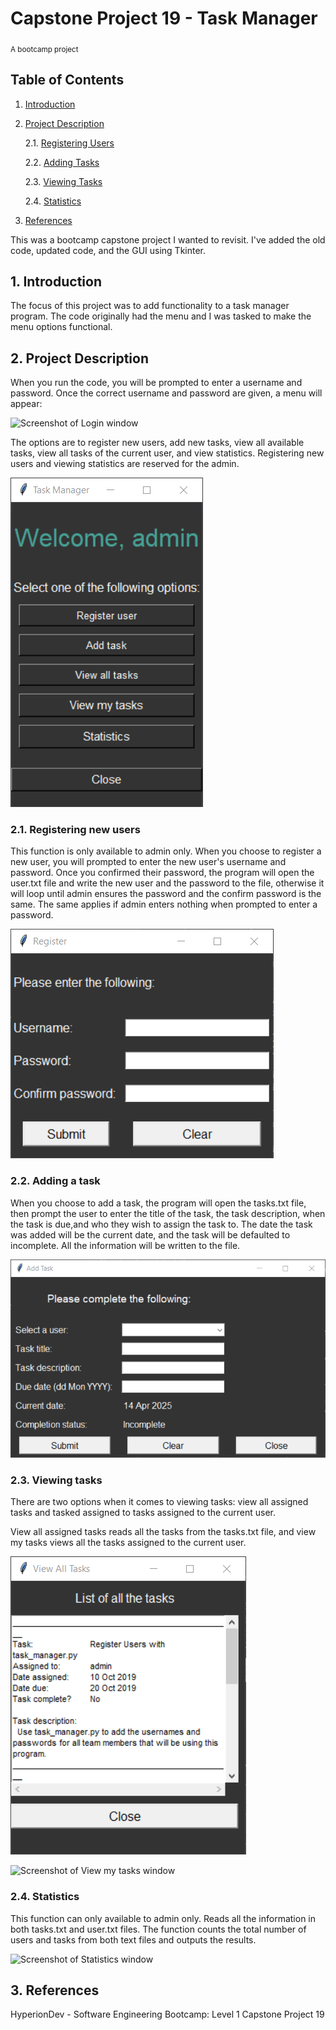 # Capstone Project 19 - Task Manager

<sub>A bootcamp project</sub>

## Table of Contents

1. [Introduction](#introduction)
2. [Project Description](#project-description)

    2.1. [Registering Users](#reg_users)

    2.2. [Adding Tasks](#add_tasks)

    2.3. [Viewing Tasks](#view_tasks)

    2.4. [Statistics](#view_stats)

3. [References](#references)

This was a bootcamp capstone project I wanted to revisit. I've added the old code, updated code, and the GUI using Tkinter.

## 1. Introduction <a name="introduction"></a>

The focus of this project was to add functionality to a task manager program. The code originally had the menu and I was tasked to make the menu options functional.

## 2. Project Description <a name="project-description"></a>
When you run the code, you will be prompted to enter a username and password. Once the correct username and password are given, a menu will appear:

![Screenshot of Login window](/Images/Login,PNG)

The options are to register new users, add new tasks, view all available tasks, view all tasks of the current user, and view statistics. Registering new users and viewing statistics are reserved for the admin.

![Screenshot of Menu window](/Images/Menu.PNG)

### 2.1. Registering new users <a name="reg_users"></a>
This function is only available to admin only. When you choose to register a new user, you will prompted to enter the new user's username and password. Once you confirmed their password, the program will open the user.txt file and write the new user and the password to the file, otherwise it will loop until admin ensures the password and the confirm password is the same. The same applies if admin enters nothing when prompted to enter a password.

![Screenshot of Register window](/Images/Register_menu.PNG)

### 2.2. Adding a task <a name="add_tasks"></a>
When you choose to add a task, the program will open the tasks.txt file, then prompt the user to enter the title of the task, the task description, when the task is due,and  who they wish to assign the task to. The date the task was added will be the current date, and the task will be defaulted to incomplete. All the information will be written to the file.

![Screenshot of Add task window](/Images/Add_task_menu.PNG)

### 2.3. Viewing tasks <a name="view_tasks"></a>
There are two options when it comes to viewing tasks: view all assigned tasks and tasked assigned to tasks assigned to the current user.

View all assigned tasks reads all the tasks from the tasks.txt file, and view my tasks views all the tasks assigned to the current user.

![Screenshot of View all tasks window](/Images/View_all_tasks_menu.PNG)

![Screenshot of View my tasks window](/Images/View_my_tasks.PNG)

### 2.4. Statistics <a name="view_stats"></a>
This function can only available to admin only. Reads all the information in both tasks.txt and user.txt files. The function counts the total number of users and tasks from both text files and outputs the results.

![Screenshot of Statistics window](/Images/Statistics.PNG)

## 3. References <a name="references"></a>
HyperionDev - Software Engineering Bootcamp: Level 1 Capstone Project 19

